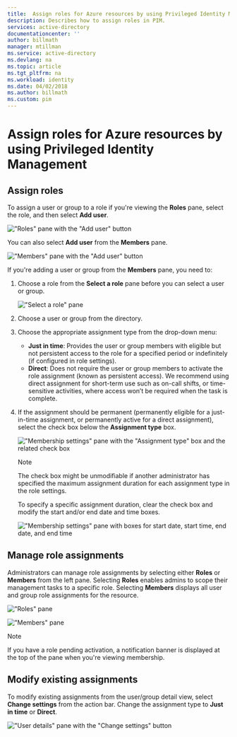 ```yaml
---
title:  Assign roles for Azure resources by using Privileged Identity Management | Microsoft Docs
description: Describes how to assign roles in PIM.
services: active-directory
documentationcenter: ''
author: billmath
manager: mtillman
ms.service: active-directory
ms.devlang: na
ms.topic: article
ms.tgt_pltfrm: na
ms.workload: identity
ms.date: 04/02/2018
ms.author: billmath
ms.custom: pim
---
```


# Assign roles for Azure resources by using Privileged Identity Management

## Assign roles

To assign a user or group to a role if you're viewing the **Roles** pane, select the role, and then select **Add user**. 

!["Roles" pane with the "Add user" button](media/azure-pim-resource-rbac/rbac-assign-roles-1.png)

You can also select **Add user** from the **Members** pane.

!["Members" pane with the "Add user" button](media/azure-pim-resource-rbac/rbac-assign-roles-2.png)


If you're adding a user or group from the **Members** pane, you need to: 

1. Choose a role from the **Select a role** pane before you can select a user or group.

   !["Select a role" pane](media/azure-pim-resource-rbac/rbac-assign-roles-select-role.png)

2. Choose a user or group from the directory.

3. Choose the appropriate assignment type from the drop-down menu: 

   - **Just in time**: Provides the user or group members with eligible but not persistent access to the role for a specified period or indefinitely (if configured in role settings). 
   - **Direct**: Does not require the user or group members to activate the role assignment (known as persistent access). We recommend using direct assignment for short-term use such as on-call shifts, or time-sensitive activities, where access won’t be required when the task is complete.

4. If the assignment should be permanent (permanently eligible for a just-in-time assignment, or permanently active for a direct assignment), select the check box below the **Assignment type** box.

   !["Membership settings" pane with the "Assignment type" box and the related check box](media/azure-pim-resource-rbac/rbac-assign-roles-settings.png)

   >[!NOTE]
   >The check box might be unmodifiable if another administrator has specified the maximum assignment duration for each assignment type in the role settings.

   To specify a specific assignment duration, clear the check box and modify the start and/or end date and time boxes.

   !["Membership settings" pane with boxes for start date, start time, end date, and end time](media/azure-pim-resource-rbac/rbac-assign-roles-duration.png)


## Manage role assignments

Administrators can manage role assignments by selecting either **Roles** or **Members** from the left pane. Selecting **Roles** enables admins to scope their management tasks to a specific role. Selecting **Members** displays all user and group role assignments for the resource.

!["Roles" pane](media/azure-pim-resource-rbac/rbac-assign-roles-roles.png)

!["Members" pane](media/azure-pim-resource-rbac/rbac-assign-roles-members.png)

>[!NOTE]
If you have a role pending activation, a notification banner is displayed at the top of the pane when you're viewing membership.


## Modify existing assignments

To modify existing assignments from the user/group detail view, select **Change settings** from the action bar. Change the assignment type to **Just in time** or **Direct**.

!["User details" pane with the "Change settings" button](media/azure-pim-resource-rbac/rbac-assign-role-manage.png)
